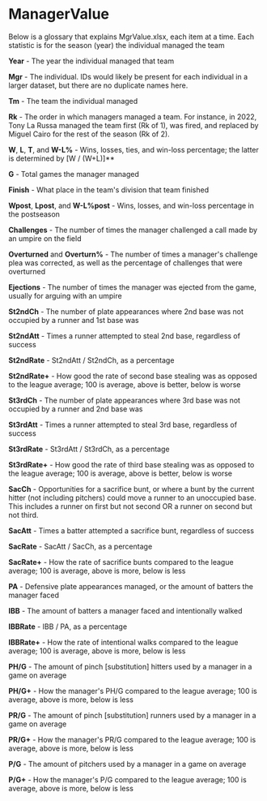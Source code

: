 # ManagerValue

Below is a glossary that explains MgrValue.xlsx, each item at a time. Each statistic is for the season (year) the individual managed the team

**Year** - The year the individual managed that team

**Mgr** - The individual. IDs would likely be present for each individual in a larger dataset, but there are no duplicate names here.

**Tm** - The team the individual managed

**Rk** - The order in which managers managed a team. For instance, in 2022, Tony La Russa managed the team first (Rk of 1), was fired, and replaced by Miguel Cairo for the rest of the season (Rk of 2).

**W**, **L**, **T**, and **W-L%** - Wins, losses, ties, and win-loss percentage; the latter is determined by [W / (W+L)]**

**G** - Total games the manager managed

**Finish** - What place in the team's division that team finished

**Wpost**, **Lpost**, and **W-L%post** - Wins, losses, and win-loss percentage in the postseason

**Challenges** - The number of times the manager challenged a call made by an umpire on the field

**Overturned** and **Overturn%** - The number of times a manager's challenge plea was corrected, as well as the percentage of challenges that were overturned

**Ejections** - The number of times the manager was ejected from the game, usually for arguing with an umpire

**St2ndCh** - The number of plate appearances where 2nd base was not occupied by a runner and 1st base was

**St2ndAtt** - Times a runner attempted to steal 2nd base, regardless of success

**St2ndRate** - St2ndAtt / St2ndCh, as a percentage

**St2ndRate+** - How good the rate of second base stealing was as opposed to the league average; 100 is average, above is better, below is worse

**St3rdCh** - The number of plate appearances where 3rd base was not occupied by a runner and 2nd base was

**St3rdAtt** - Times a runner attempted to steal 3rd base, regardless of success

**St3rdRate** - St3rdAtt / St3rdCh, as a percentage

**St3rdRate+** - How good the rate of third base stealing was as opposed to the league average; 100 is average, above is better, below is worse

**SacCh** - Opportunities for a sacrifice bunt, or where a bunt by the current hitter (not including pitchers) could move a runner to an unoccupied base. This includes a runner on first but not second OR a runner on second but not third.

**SacAtt** - Times a batter attempted a sacrifice bunt, regardless of success

**SacRate** - SacAtt / SacCh, as a percentage

**SacRate+** - How the rate of sacrifice bunts compared to the league average; 100 is average, above is more, below is less

**PA** - Defensive plate appearances managed, or the amount of batters the manager faced

**IBB** - The amount of batters a manager faced and intentionally walked

**IBBRate** - IBB / PA, as a percentage

**IBBRate+** - How the rate of intentional walks compared to the league average; 100 is average, above is more, below is less

**PH/G** - The amount of pinch [substitution] hitters used by a manager in a game on average

**PH/G+** - How the manager's PH/G compared to the league average; 100 is average, above is more, below is less

**PR/G** - The amount of pinch [substitution] runners used by a manager in a game on average

**PR/G+** - How the manager's PR/G compared to the league average; 100 is average, above is more, below is less

**P/G** - The amount of pitchers used by a manager in a game on average

**P/G+** - How the manager's P/G compared to the league average; 100 is average, above is more, below is less
